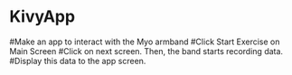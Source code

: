 # KivyApp

#Make an app to interact with the Myo armband
#Click Start Exercise on Main Screen
#Click on next screen. Then, the band starts recording data.
#Display this data to the app screen.
